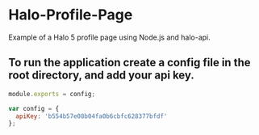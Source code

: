 # Halo-Profile-Page
Example of a Halo 5 profile page using Node.js and halo-api.


## To run the application create a config file in the root directory, and add your api key.
```JavaScript
module.exports = config;

var config = {
  apiKey: 'b554b57e08b04fa0b6cbfc628377bfdf'
};
```
